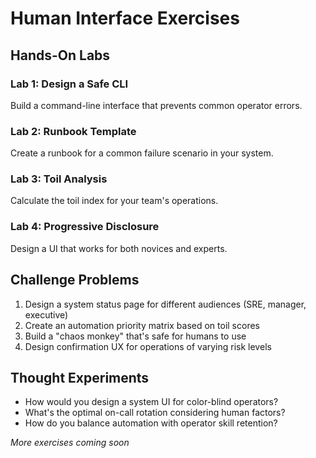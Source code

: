 # Human Interface Exercises

## Hands-On Labs

### Lab 1: Design a Safe CLI
Build a command-line interface that prevents common operator errors.

### Lab 2: Runbook Template
Create a runbook for a common failure scenario in your system.

### Lab 3: Toil Analysis
Calculate the toil index for your team's operations.

### Lab 4: Progressive Disclosure
Design a UI that works for both novices and experts.

## Challenge Problems

1. Design a system status page for different audiences (SRE, manager, executive)
2. Create an automation priority matrix based on toil scores
3. Build a "chaos monkey" that's safe for humans to use
4. Design confirmation UX for operations of varying risk levels

## Thought Experiments

- How would you design a system UI for color-blind operators?
- What's the optimal on-call rotation considering human factors?
- How do you balance automation with operator skill retention?

*More exercises coming soon*